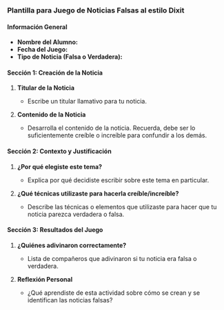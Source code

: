 
### Plantilla para Juego de Noticias Falsas al estilo Dixit

#### Información General

- **Nombre del Alumno:**
- **Fecha del Juego:**
- **Tipo de Noticia (Falsa o Verdadera):**

#### Sección 1: Creación de la Noticia

1. **Titular de la Noticia**
   - Escribe un titular llamativo para tu noticia.

2. **Contenido de la Noticia**
   - Desarrolla el contenido de la noticia. Recuerda, debe ser lo suficientemente creíble o increíble para confundir a los demás.

#### Sección 2: Contexto y Justificación

1. **¿Por qué elegiste este tema?**
   - Explica por qué decidiste escribir sobre este tema en particular.

2. **¿Qué técnicas utilizaste para hacerla creíble/increíble?**
   - Describe las técnicas o elementos que utilizaste para hacer que tu noticia parezca verdadera o falsa.

#### Sección 3: Resultados del Juego

1. **¿Quiénes adivinaron correctamente?**
   - Lista de compañeros que adivinaron si tu noticia era falsa o verdadera.

2. **Reflexión Personal**
   - ¿Qué aprendiste de esta actividad sobre cómo se crean y se identifican las noticias falsas?

